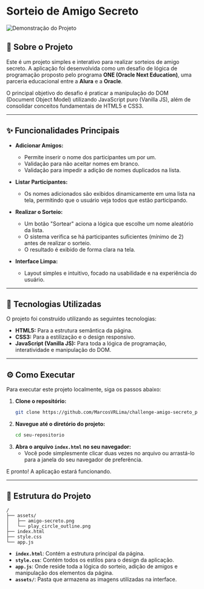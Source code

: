 # Sorteio de Amigo Secreto

![Demonstração do Projeto](assets/amigo-secreto.png)

## 📖 Sobre o Projeto

Este é um projeto simples e interativo para realizar sorteios de amigo secreto. A aplicação foi desenvolvida como um desafio de lógica de programação proposto pelo programa **ONE (Oracle Next Education)**, uma parceria educacional entre a **Alura** e a **Oracle**.

O principal objetivo do desafio é praticar a manipulação do DOM (Document Object Model) utilizando JavaScript puro (Vanilla JS), além de consolidar conceitos fundamentais de HTML5 e CSS3.

---

## ✨ Funcionalidades Principais

-   **Adicionar Amigos:**
    -   Permite inserir o nome dos participantes um por um.
    -   Validação para não aceitar nomes em branco.
    -   Validação para impedir a adição de nomes duplicados na lista.

-   **Listar Participantes:**
    -   Os nomes adicionados são exibidos dinamicamente em uma lista na tela, permitindo que o usuário veja todos que estão participando.

-   **Realizar o Sorteio:**
    -   Um botão "Sortear" aciona a lógica que escolhe um nome aleatório da lista.
    -   O sistema verifica se há participantes suficientes (mínimo de 2) antes de realizar o sorteio.
    -   O resultado é exibido de forma clara na tela.

-   **Interface Limpa:**
    -   Layout simples e intuitivo, focado na usabilidade e na experiência do usuário.

---

## 🚀 Tecnologias Utilizadas

O projeto foi construído utilizando as seguintes tecnologias:

-   **HTML5:** Para a estrutura semântica da página.
-   **CSS3:** Para a estilização e o design responsivo.
-   **JavaScript (Vanilla JS):** Para toda a lógica de programação, interatividade e manipulação do DOM.

---

## ⚙️ Como Executar

Para executar este projeto localmente, siga os passos abaixo:

1.  **Clone o repositório:**
    ```bash
    git clone https://github.com/MarcosVRLima/challenge-amigo-secreto_pt.git
    ```
2.  **Navegue até o diretório do projeto:**
    ```bash
    cd seu-repositorio
    ```
3.  **Abra o arquivo `index.html` no seu navegador:**
    -   Você pode simplesmente clicar duas vezes no arquivo ou arrastá-lo para a janela do seu navegador de preferência.

E pronto! A aplicação estará funcionando.

---

## 📁 Estrutura do Projeto

```
/
├── assets/
│   ├── amigo-secreto.png
│   └── play_circle_outline.png
├── index.html
├── style.css
└── app.js
```

-   **`index.html`**: Contém a estrutura principal da página.
-   **`style.css`**: Contém todos os estilos para o design da aplicação.
-   **`app.js`**: Onde reside toda a lógica do sorteio, adição de amigos e manipulação dos elementos da página.
-   **`assets/`**: Pasta que armazena as imagens utilizadas na interface.
